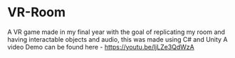 # VR-Room
A VR game made in my final year with the goal of replicating my room and having interactable objects and audio, this was made using C# and Unity
A video Demo can be found here - https://youtu.be/ljLZe3QdWzA
